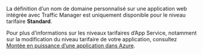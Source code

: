 La définition d’un nom de domaine personnalisé sur une application web intégrée avec Traffic Manager est uniquement disponible pour le niveau tarifaire **Standard**.  

Pour plus d’informations sur les niveaux tarifaires d’App Service, notamment sur la modification du niveau tarifaire de votre application, consultez [Montée en puissance d’une application dans Azure](../articles/app-service/web-sites-scale.md).

